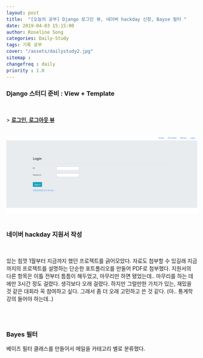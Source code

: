 ```yaml
---
layout: post
title:  "[오늘의 공부] Django 로그인 뷰, 네이버 hackday 신청, Bayse 필터 "
date: 2019-04-03 15:15:00
author: Roseline Song
categories: Daily-Study
tags: 기록 공부
cover: "/assets/dailystudy2.jpg"
sitemap : 
changefreq : daily
priority : 1.0
---
```


### Django 스터디 준비 : View + Template

<br>

\> **[로그인, 로그아웃 뷰](https://roseline124.github.io/django/2019/04/03/pickmeal-loginview.html)**

<br>

<img src="/assets/images/190403_login.PNG">

<br>
<br>

### 네이버 hackday 지원서 작성

​

있는 힘껏 1월부터 지금까지 했던 프로젝트를 긁어모았다. 자료도 첨부할 수 있길래 지금까지의 프로젝트를 설명하는 단순한 포트폴리오를 만들어 PDF로 첨부했다. 지원서의 다른 항목은 이틀 전부터 틈틈이 해두었고, 마무리만 하면 됐었는데.. 마무리를 하는 데에만 3시간 정도 걸렸다. 생각보다 오래 걸렸다. 하지만 그럴만한 가치가 있는, 재밌을 것 같은 대회라 꼭 참여하고 싶다. 그래서 좀 더 오래 고민하고 쓴 것 같다. (아.. 통계학 강의 들어야 하는데..)

<br>
<br>

### Bayes 필터 

베이즈 필터 클래스를 만들어서 메일을 카테고리 별로 분류했다. 

<br>
<br>